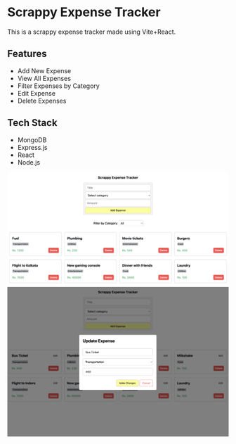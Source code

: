 # Scrappy Expense Tracker

This is a scrappy expense tracker made using Vite+React.

## Features

- Add New Expense
- View All Expenses
- Filter Expenses by Category
- Edit Expense
- Delete Expenses

## Tech Stack

- MongoDB
- Express.js
- React
- Node.js

![Home Page](demo.png)
![Edit Page](edit.png)